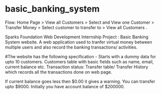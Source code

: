 # basic_banking_system
Flow: Home Page > View all Customers > Select and View one Customer > Transfer Money > Select customer to transfer to > View all Customers .

Sparks Foundation Web Development Internship Project : Basic Banking System website. 
A web application used to tranfer virtual money between multiple users and also record the banking transactions/ activities.

#The website has the following specification -
 Starts with a dummy data for upto 10 customers.
  Customers table with basic fields such as name, email, current balance etc.
Transaction status:
 Transfer table/ Transfer History which records all the transactions done on web page.
 
If current balance goes less then $0.00 it gives a warning. 
You can transfer upto $9000.
Initially you have account balance of $200000.
